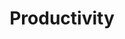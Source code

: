 ---
layout: category
title: Productivity
description: Posts about getting things done, time management, and workflow optimization
--- 